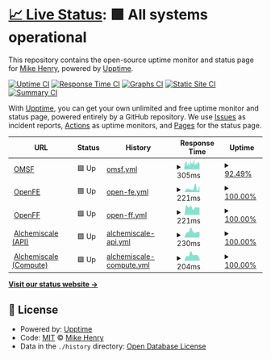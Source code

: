 # [📈 Live Status](https://status.MKN7787.com): <!--live status--> **🟩 All systems operational**

This repository contains the open-source uptime monitor and status page for [Mike Henry](https://www.henrymike.com/), powered by [Upptime](https://github.com/upptime/upptime).

[![Uptime CI](https://github.com/mikemhenry/website-uptime/workflows/Uptime%20CI/badge.svg)](https://github.com/mikemhenry/website-uptime/actions?query=workflow%3A%22Uptime+CI%22)
[![Response Time CI](https://github.com/mikemhenry/website-uptime/workflows/Response%20Time%20CI/badge.svg)](https://github.com/mikemhenry/website-uptime/actions?query=workflow%3A%22Response+Time+CI%22)
[![Graphs CI](https://github.com/mikemhenry/website-uptime/workflows/Graphs%20CI/badge.svg)](https://github.com/mikemhenry/website-uptime/actions?query=workflow%3A%22Graphs+CI%22)
[![Static Site CI](https://github.com/mikemhenry/website-uptime/workflows/Static%20Site%20CI/badge.svg)](https://github.com/mikemhenry/website-uptime/actions?query=workflow%3A%22Static+Site+CI%22)
[![Summary CI](https://github.com/mikemhenry/website-uptime/workflows/Summary%20CI/badge.svg)](https://github.com/mikemhenry/website-uptime/actions?query=workflow%3A%22Summary+CI%22)

With [Upptime](https://upptime.js.org), you can get your own unlimited and free uptime monitor and status page, powered entirely by a GitHub repository. We use [Issues](https://github.com/mikemhenry/website-uptime/issues) as incident reports, [Actions](https://github.com/mikemhenry/website-uptime/actions) as uptime monitors, and [Pages](https://status.MKN7787.com) for the status page.

<!--start: status pages-->
<!-- This summary is generated by Upptime (https://github.com/upptime/upptime) -->
<!-- Do not edit this manually, your changes will be overwritten -->
<!-- prettier-ignore -->
| URL | Status | History | Response Time | Uptime |
| --- | ------ | ------- | ------------- | ------ |
| <img alt="" src="https://icons.duckduckgo.com/ip3/www.omsf.io.ico" height="13"> [OMSF](https://www.omsf.io) | 🟩 Up | [omsf.yml](https://github.com/mikemhenry/website-uptime/commits/HEAD/history/omsf.yml) | <details><summary><img alt="Response time graph" src="./graphs/omsf/response-time-week.png" height="20"> 305ms</summary><br><a href="https://status.MKN7787.com/history/omsf"><img alt="Response time 305" src="https://img.shields.io/endpoint?url=https%3A%2F%2Fraw.githubusercontent.com%2Fmikemhenry%2Fwebsite-uptime%2FHEAD%2Fapi%2Fomsf%2Fresponse-time.json"></a><br><a href="https://status.MKN7787.com/history/omsf"><img alt="24-hour response time 322" src="https://img.shields.io/endpoint?url=https%3A%2F%2Fraw.githubusercontent.com%2Fmikemhenry%2Fwebsite-uptime%2FHEAD%2Fapi%2Fomsf%2Fresponse-time-day.json"></a><br><a href="https://status.MKN7787.com/history/omsf"><img alt="7-day response time 305" src="https://img.shields.io/endpoint?url=https%3A%2F%2Fraw.githubusercontent.com%2Fmikemhenry%2Fwebsite-uptime%2FHEAD%2Fapi%2Fomsf%2Fresponse-time-week.json"></a><br><a href="https://status.MKN7787.com/history/omsf"><img alt="30-day response time 314" src="https://img.shields.io/endpoint?url=https%3A%2F%2Fraw.githubusercontent.com%2Fmikemhenry%2Fwebsite-uptime%2FHEAD%2Fapi%2Fomsf%2Fresponse-time-month.json"></a><br><a href="https://status.MKN7787.com/history/omsf"><img alt="1-year response time 305" src="https://img.shields.io/endpoint?url=https%3A%2F%2Fraw.githubusercontent.com%2Fmikemhenry%2Fwebsite-uptime%2FHEAD%2Fapi%2Fomsf%2Fresponse-time-year.json"></a></details> | <details><summary><a href="https://status.MKN7787.com/history/omsf">92.49%</a></summary><a href="https://status.MKN7787.com/history/omsf"><img alt="All-time uptime 99.73%" src="https://img.shields.io/endpoint?url=https%3A%2F%2Fraw.githubusercontent.com%2Fmikemhenry%2Fwebsite-uptime%2FHEAD%2Fapi%2Fomsf%2Fuptime.json"></a><br><a href="https://status.MKN7787.com/history/omsf"><img alt="24-hour uptime 83.45%" src="https://img.shields.io/endpoint?url=https%3A%2F%2Fraw.githubusercontent.com%2Fmikemhenry%2Fwebsite-uptime%2FHEAD%2Fapi%2Fomsf%2Fuptime-day.json"></a><br><a href="https://status.MKN7787.com/history/omsf"><img alt="7-day uptime 92.49%" src="https://img.shields.io/endpoint?url=https%3A%2F%2Fraw.githubusercontent.com%2Fmikemhenry%2Fwebsite-uptime%2FHEAD%2Fapi%2Fomsf%2Fuptime-week.json"></a><br><a href="https://status.MKN7787.com/history/omsf"><img alt="30-day uptime 98.27%" src="https://img.shields.io/endpoint?url=https%3A%2F%2Fraw.githubusercontent.com%2Fmikemhenry%2Fwebsite-uptime%2FHEAD%2Fapi%2Fomsf%2Fuptime-month.json"></a><br><a href="https://status.MKN7787.com/history/omsf"><img alt="1-year uptime 99.73%" src="https://img.shields.io/endpoint?url=https%3A%2F%2Fraw.githubusercontent.com%2Fmikemhenry%2Fwebsite-uptime%2FHEAD%2Fapi%2Fomsf%2Fuptime-year.json"></a></details>
| <img alt="" src="https://icons.duckduckgo.com/ip3/openfree.energy.ico" height="13"> [OpenFE](https://openfree.energy) | 🟩 Up | [open-fe.yml](https://github.com/mikemhenry/website-uptime/commits/HEAD/history/open-fe.yml) | <details><summary><img alt="Response time graph" src="./graphs/open-fe/response-time-week.png" height="20"> 221ms</summary><br><a href="https://status.MKN7787.com/history/open-fe"><img alt="Response time 219" src="https://img.shields.io/endpoint?url=https%3A%2F%2Fraw.githubusercontent.com%2Fmikemhenry%2Fwebsite-uptime%2FHEAD%2Fapi%2Fopen-fe%2Fresponse-time.json"></a><br><a href="https://status.MKN7787.com/history/open-fe"><img alt="24-hour response time 355" src="https://img.shields.io/endpoint?url=https%3A%2F%2Fraw.githubusercontent.com%2Fmikemhenry%2Fwebsite-uptime%2FHEAD%2Fapi%2Fopen-fe%2Fresponse-time-day.json"></a><br><a href="https://status.MKN7787.com/history/open-fe"><img alt="7-day response time 221" src="https://img.shields.io/endpoint?url=https%3A%2F%2Fraw.githubusercontent.com%2Fmikemhenry%2Fwebsite-uptime%2FHEAD%2Fapi%2Fopen-fe%2Fresponse-time-week.json"></a><br><a href="https://status.MKN7787.com/history/open-fe"><img alt="30-day response time 208" src="https://img.shields.io/endpoint?url=https%3A%2F%2Fraw.githubusercontent.com%2Fmikemhenry%2Fwebsite-uptime%2FHEAD%2Fapi%2Fopen-fe%2Fresponse-time-month.json"></a><br><a href="https://status.MKN7787.com/history/open-fe"><img alt="1-year response time 219" src="https://img.shields.io/endpoint?url=https%3A%2F%2Fraw.githubusercontent.com%2Fmikemhenry%2Fwebsite-uptime%2FHEAD%2Fapi%2Fopen-fe%2Fresponse-time-year.json"></a></details> | <details><summary><a href="https://status.MKN7787.com/history/open-fe">100.00%</a></summary><a href="https://status.MKN7787.com/history/open-fe"><img alt="All-time uptime 99.99%" src="https://img.shields.io/endpoint?url=https%3A%2F%2Fraw.githubusercontent.com%2Fmikemhenry%2Fwebsite-uptime%2FHEAD%2Fapi%2Fopen-fe%2Fuptime.json"></a><br><a href="https://status.MKN7787.com/history/open-fe"><img alt="24-hour uptime 100.00%" src="https://img.shields.io/endpoint?url=https%3A%2F%2Fraw.githubusercontent.com%2Fmikemhenry%2Fwebsite-uptime%2FHEAD%2Fapi%2Fopen-fe%2Fuptime-day.json"></a><br><a href="https://status.MKN7787.com/history/open-fe"><img alt="7-day uptime 100.00%" src="https://img.shields.io/endpoint?url=https%3A%2F%2Fraw.githubusercontent.com%2Fmikemhenry%2Fwebsite-uptime%2FHEAD%2Fapi%2Fopen-fe%2Fuptime-week.json"></a><br><a href="https://status.MKN7787.com/history/open-fe"><img alt="30-day uptime 100.00%" src="https://img.shields.io/endpoint?url=https%3A%2F%2Fraw.githubusercontent.com%2Fmikemhenry%2Fwebsite-uptime%2FHEAD%2Fapi%2Fopen-fe%2Fuptime-month.json"></a><br><a href="https://status.MKN7787.com/history/open-fe"><img alt="1-year uptime 99.99%" src="https://img.shields.io/endpoint?url=https%3A%2F%2Fraw.githubusercontent.com%2Fmikemhenry%2Fwebsite-uptime%2FHEAD%2Fapi%2Fopen-fe%2Fuptime-year.json"></a></details>
| <img alt="" src="https://icons.duckduckgo.com/ip3/openforcefield.org.ico" height="13"> [OpenFF](https://openforcefield.org) | 🟩 Up | [open-ff.yml](https://github.com/mikemhenry/website-uptime/commits/HEAD/history/open-ff.yml) | <details><summary><img alt="Response time graph" src="./graphs/open-ff/response-time-week.png" height="20"> 221ms</summary><br><a href="https://status.MKN7787.com/history/open-ff"><img alt="Response time 204" src="https://img.shields.io/endpoint?url=https%3A%2F%2Fraw.githubusercontent.com%2Fmikemhenry%2Fwebsite-uptime%2FHEAD%2Fapi%2Fopen-ff%2Fresponse-time.json"></a><br><a href="https://status.MKN7787.com/history/open-ff"><img alt="24-hour response time 216" src="https://img.shields.io/endpoint?url=https%3A%2F%2Fraw.githubusercontent.com%2Fmikemhenry%2Fwebsite-uptime%2FHEAD%2Fapi%2Fopen-ff%2Fresponse-time-day.json"></a><br><a href="https://status.MKN7787.com/history/open-ff"><img alt="7-day response time 221" src="https://img.shields.io/endpoint?url=https%3A%2F%2Fraw.githubusercontent.com%2Fmikemhenry%2Fwebsite-uptime%2FHEAD%2Fapi%2Fopen-ff%2Fresponse-time-week.json"></a><br><a href="https://status.MKN7787.com/history/open-ff"><img alt="30-day response time 225" src="https://img.shields.io/endpoint?url=https%3A%2F%2Fraw.githubusercontent.com%2Fmikemhenry%2Fwebsite-uptime%2FHEAD%2Fapi%2Fopen-ff%2Fresponse-time-month.json"></a><br><a href="https://status.MKN7787.com/history/open-ff"><img alt="1-year response time 204" src="https://img.shields.io/endpoint?url=https%3A%2F%2Fraw.githubusercontent.com%2Fmikemhenry%2Fwebsite-uptime%2FHEAD%2Fapi%2Fopen-ff%2Fresponse-time-year.json"></a></details> | <details><summary><a href="https://status.MKN7787.com/history/open-ff">100.00%</a></summary><a href="https://status.MKN7787.com/history/open-ff"><img alt="All-time uptime 99.99%" src="https://img.shields.io/endpoint?url=https%3A%2F%2Fraw.githubusercontent.com%2Fmikemhenry%2Fwebsite-uptime%2FHEAD%2Fapi%2Fopen-ff%2Fuptime.json"></a><br><a href="https://status.MKN7787.com/history/open-ff"><img alt="24-hour uptime 100.00%" src="https://img.shields.io/endpoint?url=https%3A%2F%2Fraw.githubusercontent.com%2Fmikemhenry%2Fwebsite-uptime%2FHEAD%2Fapi%2Fopen-ff%2Fuptime-day.json"></a><br><a href="https://status.MKN7787.com/history/open-ff"><img alt="7-day uptime 100.00%" src="https://img.shields.io/endpoint?url=https%3A%2F%2Fraw.githubusercontent.com%2Fmikemhenry%2Fwebsite-uptime%2FHEAD%2Fapi%2Fopen-ff%2Fuptime-week.json"></a><br><a href="https://status.MKN7787.com/history/open-ff"><img alt="30-day uptime 100.00%" src="https://img.shields.io/endpoint?url=https%3A%2F%2Fraw.githubusercontent.com%2Fmikemhenry%2Fwebsite-uptime%2FHEAD%2Fapi%2Fopen-ff%2Fuptime-month.json"></a><br><a href="https://status.MKN7787.com/history/open-ff"><img alt="1-year uptime 99.99%" src="https://img.shields.io/endpoint?url=https%3A%2F%2Fraw.githubusercontent.com%2Fmikemhenry%2Fwebsite-uptime%2FHEAD%2Fapi%2Fopen-ff%2Fuptime-year.json"></a></details>
| <img alt="" src="https://icons.duckduckgo.com/ip3/api.alchemiscale.org.ico" height="13"> [Alchemiscale (API)](https://api.alchemiscale.org/ping) | 🟩 Up | [alchemiscale-api.yml](https://github.com/mikemhenry/website-uptime/commits/HEAD/history/alchemiscale-api.yml) | <details><summary><img alt="Response time graph" src="./graphs/alchemiscale-api/response-time-week.png" height="20"> 230ms</summary><br><a href="https://status.MKN7787.com/history/alchemiscale-api"><img alt="Response time 240" src="https://img.shields.io/endpoint?url=https%3A%2F%2Fraw.githubusercontent.com%2Fmikemhenry%2Fwebsite-uptime%2FHEAD%2Fapi%2Falchemiscale-api%2Fresponse-time.json"></a><br><a href="https://status.MKN7787.com/history/alchemiscale-api"><img alt="24-hour response time 218" src="https://img.shields.io/endpoint?url=https%3A%2F%2Fraw.githubusercontent.com%2Fmikemhenry%2Fwebsite-uptime%2FHEAD%2Fapi%2Falchemiscale-api%2Fresponse-time-day.json"></a><br><a href="https://status.MKN7787.com/history/alchemiscale-api"><img alt="7-day response time 230" src="https://img.shields.io/endpoint?url=https%3A%2F%2Fraw.githubusercontent.com%2Fmikemhenry%2Fwebsite-uptime%2FHEAD%2Fapi%2Falchemiscale-api%2Fresponse-time-week.json"></a><br><a href="https://status.MKN7787.com/history/alchemiscale-api"><img alt="30-day response time 240" src="https://img.shields.io/endpoint?url=https%3A%2F%2Fraw.githubusercontent.com%2Fmikemhenry%2Fwebsite-uptime%2FHEAD%2Fapi%2Falchemiscale-api%2Fresponse-time-month.json"></a><br><a href="https://status.MKN7787.com/history/alchemiscale-api"><img alt="1-year response time 240" src="https://img.shields.io/endpoint?url=https%3A%2F%2Fraw.githubusercontent.com%2Fmikemhenry%2Fwebsite-uptime%2FHEAD%2Fapi%2Falchemiscale-api%2Fresponse-time-year.json"></a></details> | <details><summary><a href="https://status.MKN7787.com/history/alchemiscale-api">100.00%</a></summary><a href="https://status.MKN7787.com/history/alchemiscale-api"><img alt="All-time uptime 99.86%" src="https://img.shields.io/endpoint?url=https%3A%2F%2Fraw.githubusercontent.com%2Fmikemhenry%2Fwebsite-uptime%2FHEAD%2Fapi%2Falchemiscale-api%2Fuptime.json"></a><br><a href="https://status.MKN7787.com/history/alchemiscale-api"><img alt="24-hour uptime 100.00%" src="https://img.shields.io/endpoint?url=https%3A%2F%2Fraw.githubusercontent.com%2Fmikemhenry%2Fwebsite-uptime%2FHEAD%2Fapi%2Falchemiscale-api%2Fuptime-day.json"></a><br><a href="https://status.MKN7787.com/history/alchemiscale-api"><img alt="7-day uptime 100.00%" src="https://img.shields.io/endpoint?url=https%3A%2F%2Fraw.githubusercontent.com%2Fmikemhenry%2Fwebsite-uptime%2FHEAD%2Fapi%2Falchemiscale-api%2Fuptime-week.json"></a><br><a href="https://status.MKN7787.com/history/alchemiscale-api"><img alt="30-day uptime 100.00%" src="https://img.shields.io/endpoint?url=https%3A%2F%2Fraw.githubusercontent.com%2Fmikemhenry%2Fwebsite-uptime%2FHEAD%2Fapi%2Falchemiscale-api%2Fuptime-month.json"></a><br><a href="https://status.MKN7787.com/history/alchemiscale-api"><img alt="1-year uptime 99.86%" src="https://img.shields.io/endpoint?url=https%3A%2F%2Fraw.githubusercontent.com%2Fmikemhenry%2Fwebsite-uptime%2FHEAD%2Fapi%2Falchemiscale-api%2Fuptime-year.json"></a></details>
| <img alt="" src="https://icons.duckduckgo.com/ip3/compute.alchemiscale.org.ico" height="13"> [Alchemiscale (Compute)](https://compute.alchemiscale.org/ping) | 🟩 Up | [alchemiscale-compute.yml](https://github.com/mikemhenry/website-uptime/commits/HEAD/history/alchemiscale-compute.yml) | <details><summary><img alt="Response time graph" src="./graphs/alchemiscale-compute/response-time-week.png" height="20"> 204ms</summary><br><a href="https://status.MKN7787.com/history/alchemiscale-compute"><img alt="Response time 327" src="https://img.shields.io/endpoint?url=https%3A%2F%2Fraw.githubusercontent.com%2Fmikemhenry%2Fwebsite-uptime%2FHEAD%2Fapi%2Falchemiscale-compute%2Fresponse-time.json"></a><br><a href="https://status.MKN7787.com/history/alchemiscale-compute"><img alt="24-hour response time 58" src="https://img.shields.io/endpoint?url=https%3A%2F%2Fraw.githubusercontent.com%2Fmikemhenry%2Fwebsite-uptime%2FHEAD%2Fapi%2Falchemiscale-compute%2Fresponse-time-day.json"></a><br><a href="https://status.MKN7787.com/history/alchemiscale-compute"><img alt="7-day response time 204" src="https://img.shields.io/endpoint?url=https%3A%2F%2Fraw.githubusercontent.com%2Fmikemhenry%2Fwebsite-uptime%2FHEAD%2Fapi%2Falchemiscale-compute%2Fresponse-time-week.json"></a><br><a href="https://status.MKN7787.com/history/alchemiscale-compute"><img alt="30-day response time 221" src="https://img.shields.io/endpoint?url=https%3A%2F%2Fraw.githubusercontent.com%2Fmikemhenry%2Fwebsite-uptime%2FHEAD%2Fapi%2Falchemiscale-compute%2Fresponse-time-month.json"></a><br><a href="https://status.MKN7787.com/history/alchemiscale-compute"><img alt="1-year response time 327" src="https://img.shields.io/endpoint?url=https%3A%2F%2Fraw.githubusercontent.com%2Fmikemhenry%2Fwebsite-uptime%2FHEAD%2Fapi%2Falchemiscale-compute%2Fresponse-time-year.json"></a></details> | <details><summary><a href="https://status.MKN7787.com/history/alchemiscale-compute">100.00%</a></summary><a href="https://status.MKN7787.com/history/alchemiscale-compute"><img alt="All-time uptime 99.55%" src="https://img.shields.io/endpoint?url=https%3A%2F%2Fraw.githubusercontent.com%2Fmikemhenry%2Fwebsite-uptime%2FHEAD%2Fapi%2Falchemiscale-compute%2Fuptime.json"></a><br><a href="https://status.MKN7787.com/history/alchemiscale-compute"><img alt="24-hour uptime 100.00%" src="https://img.shields.io/endpoint?url=https%3A%2F%2Fraw.githubusercontent.com%2Fmikemhenry%2Fwebsite-uptime%2FHEAD%2Fapi%2Falchemiscale-compute%2Fuptime-day.json"></a><br><a href="https://status.MKN7787.com/history/alchemiscale-compute"><img alt="7-day uptime 100.00%" src="https://img.shields.io/endpoint?url=https%3A%2F%2Fraw.githubusercontent.com%2Fmikemhenry%2Fwebsite-uptime%2FHEAD%2Fapi%2Falchemiscale-compute%2Fuptime-week.json"></a><br><a href="https://status.MKN7787.com/history/alchemiscale-compute"><img alt="30-day uptime 100.00%" src="https://img.shields.io/endpoint?url=https%3A%2F%2Fraw.githubusercontent.com%2Fmikemhenry%2Fwebsite-uptime%2FHEAD%2Fapi%2Falchemiscale-compute%2Fuptime-month.json"></a><br><a href="https://status.MKN7787.com/history/alchemiscale-compute"><img alt="1-year uptime 99.55%" src="https://img.shields.io/endpoint?url=https%3A%2F%2Fraw.githubusercontent.com%2Fmikemhenry%2Fwebsite-uptime%2FHEAD%2Fapi%2Falchemiscale-compute%2Fuptime-year.json"></a></details>

<!--end: status pages-->

[**Visit our status website →**](https://status.MKN7787.com)

## 📄 License

- Powered by: [Upptime](https://github.com/upptime/upptime)
- Code: [MIT](./LICENSE) © [Mike Henry](https://www.henrymike.com/)
- Data in the `./history` directory: [Open Database License](https://opendatacommons.org/licenses/odbl/1-0/)
